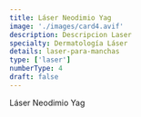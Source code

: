 ```yaml
---
title: Láser Neodimio Yag
image: './images/card4.avif'
description: Descripcion Laser
specialty: Dermatología Láser
details: laser-para-manchas
type: ['laser']
numberType: 4
draft: false
---
```


Láser Neodimio Yag
